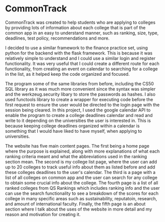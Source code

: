 # CommonTrack

CommonTrack was created to help students who are applying to colleges by providing lots of information about each college that is part of the common app in an easy to understand manner, such as ranking, size, type, deadlines, test policy, recommendations and more.

I decided to use a similar framework to the finance practice set, using python for the backend with the flask framework. This is because it was relatively simple to understand and I could use a similar login and register functionality. It was very useful that I could create a different route for each functionality, from creating an event on calendar to searching for a college in the list, as it helped keep the code organized and focused.

The program some of the same libraries from before, including the CS50 SQL library as it was much more convenient since the syntax was simpler and the werkzeug.security libary to store the passwords as hashes. I also used functools library to create a wrapper for executing code before the first request to ensure the user would be directed to the login page with the session being cleared. In this project, I used the google calendar API to enable the program to create a college deadlines calendar and read and write to it depending on the universities the user is interested in. This is because keeping college deadlines organized within a calendar is something that I would have liked to have myself, when applying to universities.

The website has five main content pages. The first being a home page where the purpose is explained, along with more explanations of what each ranking criteria meant and what the abbreviations used in the ranking section mean. The second is my college list page, where the user can add up to 20 colleges to track useful info about them as listed before and add these colleges deadlines to the user's calendar. The third is a page with a list of all colleges on common app and the user can search for any college to obtain some crucial info about the college. The fourth page is a list of all ranked colleges from QS Rankings which includes ranking info and the user can use the search functionality to see a breakdown of the scores for each college in many specific areas such as sustainability, reputatoin, research, and amount of international faculty. Finally, the fifth page is an about section where I talk about the uses of the website in more detail and my reason and motivation for creating it.
